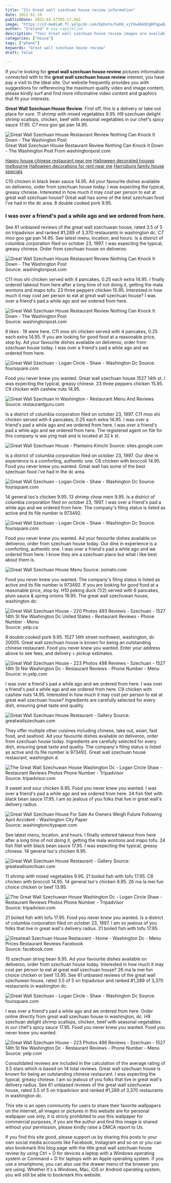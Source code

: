 ```yaml
---
title: "21+ Great wall szechuan house review information"
date: 2022-01-19
publishDate: 2022-03-27T05:17:56Z
image: "https://s3-media0.fl.yelpcdn.com/bphoto/hah6_vjYVw4bk02gKPqpwQ/l.jpg"
author: "Ireland" # use capitalize
description: "Your Great wall szechuan house review images are available. Great wall szechuan house review are a topic that is being searched for and liked by netizens today. You can Get the Great wall szechuan house review files here. Find and Download all royalty-free photos and vectors."
categories: ["house"]
tags: ["phone"]
keywords: "Great wall szechuan house review"
draft: false

---
```


If you're looking for **great wall szechuan house review** pictures information connected with to the **great wall szechuan house review** interest, you have pay a visit to the ideal  site.  Our website frequently  provides you with  suggestions  for refferencing  the maximum  quality video and image  content, please kindly surf and find more informative video content and graphics  that fit your interests.

**Great Wall Szechuan House Review**. First off, this is a delivery or take out place for sure. 11 shrimp with mixed vegetables 9.95. H9 szechuan delight shrimp scallops, chicken, beef with seasonal vegetables in our chef&#039;s spicy sauce 17.95. C7 moo goo gai pan 14.95.

![Great Wall Szechuan House Restaurant Review Nothing Can Knock It Down - The Washington Post](https://arc-anglerfish-washpost-prod-washpost.s3.amazonaws.com/public/TEBX7KGKGQI6VGNQQQTOE3JAHM.jpg "Great Wall Szechuan House Restaurant Review Nothing Can Knock It Down - The Washington Post")
Great Wall Szechuan House Restaurant Review Nothing Can Knock It Down - The Washington Post From washingtonpost.com

[Happy house chinese restaurant near me](/happy-house-chinese-restaurant-near-me/)
[Halloween decorated houses melbourne](/halloween-decorated-houses-melbourne/)
[Halloween decorations for rent near me](/halloween-decorations-for-rent-near-me/)
[Harrisburg family house specials](/harrisburg-family-house-specials/)

C10 chicken in black bean sauce 14.95. Ad your favourite dishes available on deliveroo, order from szechuan house today. I was expecting the typical, greasy chinese. Interested in how much it may cost per person to eat at great wall szechuan house? Great wall has some of the best szechuan food i&#039;ve had in the dc area. 8 double cooked pork 9.95.

### I was over a friend&#039;s pad a while ago and we ordered from here.

See 61 unbiased reviews of the great wall szechuwan house, rated 3.5 of 5 on tripadvisor and ranked #1,289 of 3,370 restaurants in washington dc. C7 moo goo gai pan 14.95. See latest menu, location, and hours. Is a district of columbia corporation filed on october 23, 1997. I was expecting the typical, greasy chinese. Order from szechuan house on deliveroo.


![Great Wall Szechuan House Restaurant Review Nothing Can Knock It Down - The Washington Post](https://arc-anglerfish-washpost-prod-washpost.s3.amazonaws.com/public/SLCWNHGKGQI6VGNQQQTOE3JAHM.jpg "Great Wall Szechuan House Restaurant Review Nothing Can Knock It Down - The Washington Post")
Source: washingtonpost.com

C11 moo shi chicken served with 4 pancakes, 0.25 each extra 14.95. I finally ordered takeout from here after a long time of not doing it, getting the mala wontons and mapo tofu. 23 three peppers chicken 15.95. Interested in how much it may cost per person to eat at great wall szechuan house? I was over a friend&#039;s pad a while ago and we ordered from here.

![Great Wall Szechuan House Restaurant Review Nothing Can Knock It Down - The Washington Post](https://arc-anglerfish-washpost-prod-washpost.s3.amazonaws.com/public/OQ2JUVGKGQI6VGNQQQTOE3JAHM.jpg "Great Wall Szechuan House Restaurant Review Nothing Can Knock It Down - The Washington Post")
Source: washingtonpost.com

6 likes · 19 were here. C11 moo shi chicken served with 4 pancakes, 0.25 each extra 14.95. If you are looking for good food at a reasonable price, stop by. Ad your favourite dishes available on deliveroo, order from szechuan house today. I was over a friend&#039;s pad a while ago and we ordered from here.

![Great Wall Szechuan - Logan Circle - Shaw - Washington Dc](https://fastly.4sqi.net/img/general/200x200/510814_IX2PXeRsc9w99k-Gwf6eosaUX1Dcax4UKfL1-QgcU9g.jpg "Great Wall Szechuan - Logan Circle - Shaw - Washington Dc")
Source: foursquare.com

Food you never knew you wanted. Great wall szechuan house 1527 14th st. I was expecting the typical, greasy chinese. 23 three peppers chicken 15.95. C9 chicken with cashew nuts 14.95.

![Great Wall Szechuan In Washington - Restaurant Menu And Reviews](https://img.restaurantguru.com/c37a-Restaurant-Great-Wall-Szechuan-photo.jpg "Great Wall Szechuan In Washington - Restaurant Menu And Reviews")
Source: restaurantguru.com

Is a district of columbia corporation filed on october 23, 1997. C11 moo shi chicken served with 4 pancakes, 0.25 each extra 14.95. I was over a friend&#039;s pad a while ago and we ordered from here. I was over a friend&#039;s pad a while ago and we ordered from here. The registered agent on file for this company is wai ying mak and is located at 32 k st.

![Great Wall Szechuan House - Plantains Kimchi](https://farm2.static.flickr.com/1339/4730446884_8ae9906b98.jpg "Great Wall Szechuan House - Plantains Kimchi")
Source: sites.google.com

Is a district of columbia corporation filed on october 23, 1997. Our dine in experience is a comforting, authentic one. C6 chicken with broccoli 14.95. Food you never knew you wanted. Great wall has some of the best szechuan food i&#039;ve had in the dc area.

![Great Wall Szechuan - Logan Circle - Shaw - Washington Dc](https://fastly.4sqi.net/img/general/200x200/84965_vLe9Su3oN21vWrr_9rHvRljIIpQOcYlTU3wVcJ7bhDc.jpg "Great Wall Szechuan - Logan Circle - Shaw - Washington Dc")
Source: foursquare.com

14 general tso&#039;s chicken 9.95. 13 shrimp chow mein 9.95. Is a district of columbia corporation filed on october 23, 1997. I was over a friend&#039;s pad a while ago and we ordered from here. The company&#039;s filing status is listed as active and its file number is 973492.

![Great Wall Szechuan - Logan Circle - Shaw - Washington Dc](https://fastly.4sqi.net/img/general/600x600/22644485_ZGPPx3Xg91flxemXPiPH4NrpLcFkqePH-BnKzG1wSvU.jpg "Great Wall Szechuan - Logan Circle - Shaw - Washington Dc")
Source: foursquare.com

Food you never knew you wanted. Ad your favourite dishes available on deliveroo, order from szechuan house today. Our dine in experience is a comforting, authentic one. I was over a friend&#039;s pad a while ago and we ordered from here. I know they are a szechuan place but what i like best about them is.

![Great Wall Szechuan House Menu](https://b.zmtcdn.com/data/menus/870/16867870/c4837ac6e73a139c5412c730b68ed1ea.jpg "Great Wall Szechuan House Menu")
Source: zomato.com

Food you never knew you wanted. The company&#039;s filing status is listed as active and its file number is 973492. If you are looking for good food at a reasonable price, stop by. H10 peking duck (1/2) served with 6 pancakes, plum sauce &amp; spring onions 19.95. The great wall szechuwan house, washington dc:

![Great Wall Szechuan House - 220 Photos 493 Reviews - Szechuan - 1527 14th St Nw Washington Dc United States - Restaurant Reviews - Phone Number - Menu](https://s3-media0.fl.yelpcdn.com/bphoto/Qb-vg0D89eWOyhM9PTzavg/ls.jpg "Great Wall Szechuan House - 220 Photos 493 Reviews - Szechuan - 1527 14th St Nw Washington Dc United States - Restaurant Reviews - Phone Number - Menu")
Source: yelp.ca

8 double cooked pork 9.95. 1527 14th street northwest, washington, dc 20005. Great wall szechuan house is known for being an outstanding chinese restaurant. Food you never knew you wanted. Enter your address above to see fees, and delivery + pickup estimates.

![Great Wall Szechuan House - 223 Photos 498 Reviews - Szechuan - 1527 14th St Nw Washington Dc - Restaurant Reviews - Phone Number - Menu](https://s3-media0.fl.yelpcdn.com/bphoto/D6n200yZGnC6VmHUFJ7crQ/348s.jpg "Great Wall Szechuan House - 223 Photos 498 Reviews - Szechuan - 1527 14th St Nw Washington Dc - Restaurant Reviews - Phone Number - Menu")
Source: m.yelp.com

I was over a friend&#039;s pad a while ago and we ordered from here. I was over a friend&#039;s pad a while ago and we ordered from here. C9 chicken with cashew nuts 14.95. Interested in how much it may cost per person to eat at great wall szechuan house? Ingredients are carefully selected for every dish, ensuring great taste and quality.

![Great Wall Szechuan House Restaurant - Gallery](https://www.greatwallszechuan.com/2027978888/bigphotos/a10.jpg "Great Wall Szechuan House Restaurant - Gallery")
Source: greatwallszechuan.com

They offer multiple other cuisines including chinese, take out, asian, fast food, and seafood. Ad your favourite dishes available on deliveroo, order from szechuan house today. Ingredients are carefully selected for every dish, ensuring great taste and quality. The company&#039;s filing status is listed as active and its file number is 973492. Great wall szechuan house restaurant, washington d.

![The Great Wall Szechuwan House Washington Dc - Logan Circle Shaw - Restaurant Reviews Photos Phone Number - Tripadvisor](https://media-cdn.tripadvisor.com/media/photo-s/18/cd/49/84/vegetable.jpg "The Great Wall Szechuwan House Washington Dc - Logan Circle Shaw - Restaurant Reviews Photos Phone Number - Tripadvisor")
Source: tripadvisor.com

9 sweet and sour chicken 9.95. Food you never knew you wanted. I was over a friend&#039;s pad a while ago and we ordered from here. 24 fish filet with black bean sauce 17.95. I am so jealous of you folks that live in great wall&#039;s delivery radius.

![Great Wall Szechuan House For Sale As Owners Weigh Future Following April Accident - Washington City Paper](https://i2.wp.com/newspack-washingtoncitypaper.s3.amazonaws.com/uploads/2020/02/77DED05F_F5AD_4BED_A750_B007069ECBED__1_.5e3aa0348dea0.png?fit=1200%2C900&amp;ssl=1 "Great Wall Szechuan House For Sale As Owners Weigh Future Following April Accident - Washington City Paper")
Source: washingtoncitypaper.com

See latest menu, location, and hours. I finally ordered takeout from here after a long time of not doing it, getting the mala wontons and mapo tofu. 24 fish filet with black bean sauce 17.95. I was expecting the typical, greasy chinese. 14 general tso&#039;s chicken 9.95.

![Great Wall Szechuan House Restaurant - Gallery](https://www.greatwallszechuan.com/2027978888/bigphotos/a3.jpg "Great Wall Szechuan House Restaurant - Gallery")
Source: greatwallszechuan.com

11 shrimp with mixed vegetables 9.95. 21 boiled fish with tofu 17.95. C6 chicken with broccoli 14.95. 14 general tso&#039;s chicken 9.95. 26 ma la mei fun choice chicken or beef 13.95.

![The Great Wall Szechuwan House Washington Dc - Logan Circle Shaw - Restaurant Reviews Photos Phone Number - Tripadvisor](https://media-cdn.tripadvisor.com/media/photo-s/18/cd/49/98/inside.jpg "The Great Wall Szechuwan House Washington Dc - Logan Circle Shaw - Restaurant Reviews Photos Phone Number - Tripadvisor")
Source: tripadvisor.com

21 boiled fish with tofu 17.95. Food you never knew you wanted. Is a district of columbia corporation filed on october 23, 1997. I am so jealous of you folks that live in great wall&#039;s delivery radius. 21 boiled fish with tofu 17.95.

![Greatwall Szechuan House Restaurant - Home - Washington Dc - Menu Prices Restaurant Reviews Facebook](https://lookaside.fbsbx.com/lookaside/crawler/media/?media_id=111788188856953 "Greatwall Szechuan House Restaurant - Home - Washington Dc - Menu Prices Restaurant Reviews Facebook")
Source: facebook.com

15 szechuan string bean 9.95. Ad your favourite dishes available on deliveroo, order from szechuan house today. Interested in how much it may cost per person to eat at great wall szechuan house? 26 ma la mei fun choice chicken or beef 13.95. See 61 unbiased reviews of the great wall szechuwan house, rated 3.5 of 5 on tripadvisor and ranked #1,289 of 3,370 restaurants in washington dc.

![Great Wall Szechuan - Logan Circle - Shaw - Washington Dc](https://fastly.4sqi.net/img/general/200x200/WVe-D3ELfZCkrwvnmRts3gZS3TUq-WZmGVdO4c7qydc.jpg "Great Wall Szechuan - Logan Circle - Shaw - Washington Dc")
Source: foursquare.com

I was over a friend&#039;s pad a while ago and we ordered from here. Order online directly from great wall szechuan house in washington, dc. H9 szechuan delight shrimp scallops, chicken, beef with seasonal vegetables in our chef&#039;s spicy sauce 17.95. Food you never knew you wanted. Food you never knew you wanted.

![Great Wall Szechuan House - 223 Photos 496 Reviews - Szechuan - 1527 14th St Nw Washington Dc - Restaurant Reviews - Phone Number - Menu](https://s3-media0.fl.yelpcdn.com/bphoto/hah6_vjYVw4bk02gKPqpwQ/l.jpg "Great Wall Szechuan House - 223 Photos 496 Reviews - Szechuan - 1527 14th St Nw Washington Dc - Restaurant Reviews - Phone Number - Menu")
Source: yelp.com

Consolidated reviews are included in the calculation of the average rating of 3.5 stars which is based on 14 total reviews. Great wall szechuan house is known for being an outstanding chinese restaurant. I was expecting the typical, greasy chinese. I am so jealous of you folks that live in great wall&#039;s delivery radius. See 61 unbiased reviews of the great wall szechuwan house, rated 3.5 of 5 on tripadvisor and ranked #1,289 of 3,370 restaurants in washington dc.

This site is an open community for users to share their favorite wallpapers on the internet, all images or pictures in this website are for personal wallpaper use only, it is stricly prohibited to use this wallpaper for commercial purposes, if you are the author and find this image is shared without your permission, please kindly raise a DMCA report to Us.

If you find this site good, please support us by sharing this posts to your own social media accounts like Facebook, Instagram and so on or you can also bookmark this blog page with the title great wall szechuan house review by using Ctrl + D for devices a laptop with a Windows operating system or Command + D for laptops with an Apple operating system. If you use a smartphone, you can also use the drawer menu of the browser you are using. Whether it's a Windows, Mac, iOS or Android operating system, you will still be able to bookmark this website.
